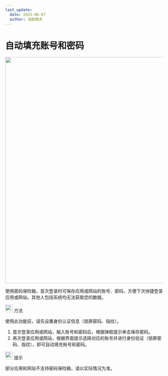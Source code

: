 ```yaml
---
last_update:
  date: 2025-06-07
  author: 油腻樵夫
---
```


# 自动填充账号和密码

<img src="https://tips-p01-drcn.dbankcdn.cn/MODEL/DOC/C00B030/resource/card/202512281uswxk/zh-cn/image/figure/fig_PasswordVault.png" width="720" height=""/> 

使用密码保险箱，首次登录时可保存应用或网站的账号、密码，方便下次快捷登录应用或网站。其他人包括系统均无法获取您的数据。

<img src="https://tips-p01-drcn.dbankcdn.cn/MODEL/DOC/C00B030/resource/card/202512281uswxk/zh-cn/image/common/buttons/fig_method.png" width="24" height="24"/> 方法

使用此功能前，请先设置身份认证信息（锁屏密码、指纹）。

1.  首次登录应用或网站，输入账号和密码后，根据弹框提示单击保存密码。
2.  再次登录应用或网站，根据界面提示选择对应的账号并进行身份验证（锁屏密码、指纹），即可自动填充账号和密码。

<img src="https://tips-p01-drcn.dbankcdn.cn/MODEL/DOC/C00B030/resource/card/202512281uswxk/zh-cn/image/common/buttons/fig_tips.png" width="24" height="24"/> 提示

部分应用和网站不支持密码保险箱，请以实际情况为准。



